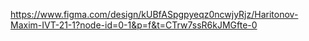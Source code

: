 https://www.figma.com/design/kUBfASpgpyeqz0ncwjyRjz/Haritonov-Maxim-IVT-21-1?node-id=0-1&p=f&t=CTrw7ssR6kJMGfte-0